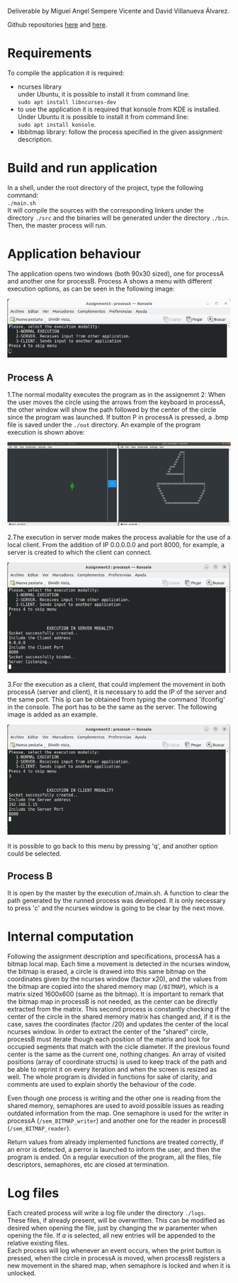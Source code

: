 Deliverable by Miguel Angel Sempere Vicente and David Villanueva Álvarez.

Github repositories [here](https://github.com/scoobygalleta/arp2/) and [here](https://github.com/DavidVillanuevaa/Assignment_2_ARP/).

# Requirements
To compile the application it is required:
* ncurses library  
  under Ubuntu, it is possible to install it from command line:  
  `sudo apt install libncurses-dev`
* to use the application it is required that konsole from KDE is installed.  
  Under Ubuntu it is possible to install it from command line:  
  `sudo apt install konsole`.
* libbitmap library: follow the process specified in the given assignment description.

# Build and run application
In a shell, under the root directory of the project, type the following command:  
`./main.sh`  
It will compile the sources with the corresponding linkers under the directory `./src` and the binaries will be generated under the directory `./bin`. Then, the master process will run.

# Application behaviour
The application opens two windows (both 90x30 sized), one for processA and another one for processB. Process A shows a menu with different execution options, as can be seen in the following image:

<img title="MENU" src="./out/menu.png"/>

## Process A

1.The normal modality executes the program as in the assignemnt 2:
 When the user moves the circle using the arrows from the keyboard in processA, the other window will show the path followed by the center of the circle since the program was launched. If button P in processA is pressed, a .bmp file is saved under the `./out` directory. An example of the program execution is shown above:

<img title="Normal execution" src="./out/test.png"/>

2.The execution in server mode makes the process avaliable for the use of a local client. From the addition of IP 0.0.0.0.0 and port 8000, for example, a server is created to which the client can connect.

<img title="Server execution" src="./out/Server.png"/>

3.For the execution as a client, that could implement the movement in both processA (server and client), it is necessary to add the IP of the server and the same port. This ip can be obtained from typing the command 'ifconfig' in the console. The port has to be the same as the server. The following image is added as an example.

<img title="Server execution" src="./out/Client.png"/>

It is possible to go back to this menu by pressing 'q', and another option could be selected.


## Process B
It is open by the master by the execution of./main.sh. 
A function to clear the path generated by the runned process was developed. It is only necessary to press 'c' and the ncurses window is going to be clear by the next move.


# Internal computation

Following the assignment description and specifications, processA has a bitmap local map. Each time a movement is detected in the ncurses window, the bitmap is erased, a circle is drawed into this same bitmap on the coordinates given by the ncurses window (factor x20), and the values from the bitmap are copied into the shared memory map (`/BITMAP`), which is a matrix sized 1600x600 (same as the bitmap). It is important to remark that the bitmap map in processB is not needed, as the center can be directly extracted from the matrix. This second process is constantly checking if the center of the circle in the shared memory matrix has changed and, if it is the case, saves the coordinates (factor /20) and updates the center of the local ncurses window. In order to extract the center of the "shared" circle, processB must iterate though each position of the matrix and look for occupied segments that match with the cicle diameter. If the previous found center is the same as the current one, nothing changes. An array of visited positions (array of coordinate structs) is used to keep track of the path and be able to reprint it on every iteration and when the screen is resized as well. The whole program is divided in functions for sake of clarity, and comments are used to explain shortly the behaviour of the code.

Even though one process is writing and the other one is reading from the shared memory, semaphores are used to avoid possible issues as reading outdated information from the map. One semaphore is used for the writer in processA (`/sem_BITMAP_writer`) and another one for the reader in processB (`/sem_BITMAP_reader`). 

Return values from already implemented functions are treated correctly, if an error is detected, a perror is launched to inform the user, and then the program is ended. On a regular execution of the program, all the files, file descriptors, semaphores, etc are closed at termination.

# Log files
Each created process will write a log file under the directory `./logs`.  
These files, if already present, will be overwritten. This can be modified as desired when opening the file, just by changing the *w* paramenter when opening the file. If *a* is selected, all new entries will be appended to the relative existing files.  
Each process will log whenever an event occurs, when the print button is pressed, when the circle in processA is moved, when processB registers a new movement in the shared map, when semaphore is locked and when it is unlocked.


